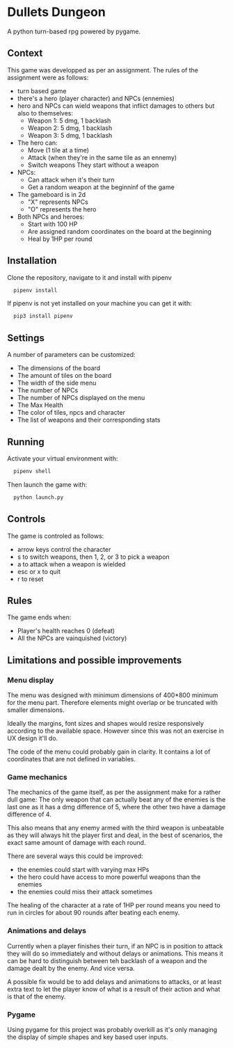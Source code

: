 
# Dullets Dungeon

A python turn-based rpg powered by pygame.

## Context

This game was developped as per an assignment.
The rules of the assignment were as follows:

* turn based game
* there's a hero (player character) and NPCs (ennemies)
* hero and NPCs can wield weapons that inflict damages to others but also to themselves:
    * Weapon 1: 5 dmg, 1 backlash
    * Weapon 2: 5 dmg, 1 backlash
    * Weapon 3: 5 dmg, 1 backlash
* The hero can:
    * Move (1 tile at a time)
    * Attack (when they're in the same tile as an ennemy)
    * Switch weapons
    They start without a weapon
* NPCs:
    * Can attack when it's their turn
    * Get a random weapon at the beginninf of the game
* The gameboard is in 2d
    * "X" represents NPCs
    * "O" represents the hero
* Both NPCs and heroes:
    * Start with 100 HP
    * Are assigned random coordinates on the board at the beginning
    * Heal by 1HP per round

## Installation

Clone the repository, navigate to it and install with pipenv

```bash
  pipenv install
```

If pipenv is not yet installed on your machine you can get it with:

```bash
  pip3 install pipenv
```

## Settings

A number of parameters can be customized:
* The dimensions of the board
* The amount of tiles on the board
* The width of the side menu
* The number of NPCs
* The number of NPCs displayed on the menu
* The Max Health
* The color of tiles, npcs and character
* The list of weapons and their corresponding stats

## Running

Activate your virtual environment with:

```bash
  pipenv shell
```

Then launch the game with:

```bash
  python launch.py
```

## Controls

The game is controled as follows:
* arrow keys control the character
* s to switch weapons, then 1, 2, or 3 to pick a weapon
* a to attack when a weapon is wielded
* esc or x to quit
* r to reset

## Rules
The game ends when:
* Player's health reaches 0 (defeat)
* All the NPCs are vainquished (victory)

## Limitations and possible improvements
### Menu display
The menu was designed with minimum dimensions of 400*800 minimum for the menu part.
Therefore elements might overlap or be truncated with smaller dimensions.

Ideally the margins, font sizes and shapes would resize responsively according to the available space.
However since this was not an exercise in UX design it'll do.

The code of the menu could probably gain in clarity. It contains a lot of coordinates that are not defined in variables.

### Game mechanics
The mechanics of the game itself, as per the assignment make for a rather dull game:
The only weapon that can actually beat any of the enemies is the last one as it has a dmg difference of 5, 
where the other two have a damage difference of 4.

This also means that any enemy armed with the third weapon is unbeatable as they will always hit the player first and deal,
in the best of scenarios, the exact same amount of damage with each round.

There are several ways this could be improved:
* the enemies could start with varying max HPs
* the hero could have access to more powerful weapons than the enemies
* the enemies could miss their attack sometimes

The healing of the character at a rate of 1HP per round means you need to run in circles for about 90 rounds after beating
each enemy.

### Animations and delays
Currently when a player finishes their turn, if an NPC is in position to attack they will do so immediately and without delays
or animations. This means it can be hard to distinguish between teh backlash of a weapon and the damage dealt by the enemy.
And vice versa.

A possible fix would be to add delays and animations to attacks, or at least extra text to let the player know of what is
a result of their action and what is that of the enemy.

### Pygame
Using pygame for this project was probably overkill as it's only managing the display of simple shapes and key based
user inputs.
